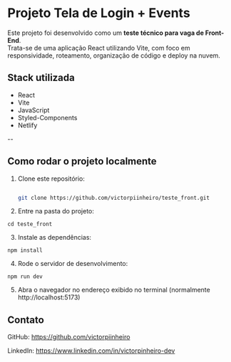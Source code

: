 
# Projeto Tela de Login + Events

Este projeto foi desenvolvido como um **teste técnico para vaga de Front-End**.  
Trata-se de uma aplicação React utilizando Vite, com foco em responsividade, roteamento,  organização de código e deploy na nuvem.


## Stack utilizada

-  React
-  Vite
-  JavaScript
- Styled-Components
- Netlify


--


## Como rodar o projeto localmente

1. Clone este repositório:
   ```bash
   
   git clone https://github.com/victorpiinheiro/teste_front.git

  2. Entre na pasta do projeto:

    cd teste_front

  3. Instale as dependências:

    npm install

  4. Rode o servidor de desenvolvimento:

    npm run dev

  5. Abra o navegador no endereço exibido no terminal (normalmente http://localhost:5173)
    


## Contato

GitHub: https://github.com/victorpiinheiro

LinkedIn: https://www.linkedin.com/in/victorpinheiro-dev

